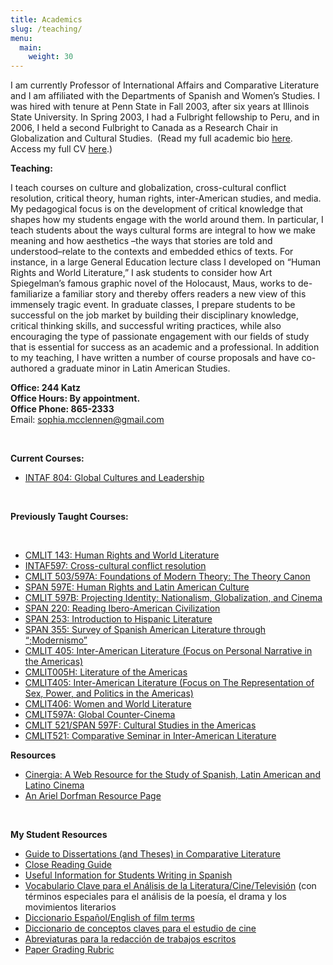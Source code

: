 ```yaml
---
title: Academics
slug: /teaching/
menu:
  main:
    weight: 30
---
```

I am currently Professor of International Affairs and Comparative Literature and I am affiliated with the Departments of Spanish and Women’s Studies. I was hired with tenure at Penn State in Fall 2003, after six years at Illinois State University. In Spring 2003, I had a Fulbright fellowship to Peru, and in 2006, I held a second Fulbright to Canada as a Research Chair in Globalization and Cultural Studies.  (Read my full academic bio [here][1]. Access my full CV [here][2].)

**Teaching:**

I teach courses on culture and globalization, cross-cultural conflict resolution, critical theory, human rights, inter-American studies, and media. My pedagogical focus is on the development of critical knowledge that shapes how my students engage with the world around them. In particular, I teach students about the ways cultural forms are integral to how we make meaning and how aesthetics –the ways that stories are told and understood&#8211;relate to the contexts and embedded ethics of texts. For instance, in a large General Education lecture class I developed on “Human Rights and World Literature,” I ask students to consider how Art Spiegelman’s famous graphic novel of the Holocaust, Maus, works to de-familiarize a familiar story and thereby offers readers a new view of this immensely tragic event. In graduate classes, I prepare students to be successful on the job market by building their disciplinary knowledge, critical thinking skills, and successful writing practices, while also encouraging the type of passionate engagement with our fields of study that is essential for success as an academic and a professional. In addition to my teaching, I have written a number of course proposals and have co-authored a graduate minor in Latin American Studies.

**Office: 244 Katz**  
**Office Hours: By appointment.**  
**Office Phone: 865-2333**   
Email: <sophia.mcclennen@gmail.com>

&nbsp;

**Current Courses:**

*   [INTAF 804: Global Cultures and Leadership][3]

&nbsp;

**Previously Taught Courses:**

&nbsp;

*   [CMLIT 143: Human Rights and World Literature][4]
*   [INTAF597: Cross-cultural conflict resolution][5]
*   [CMLIT 503/597A: Foundations of Modern Theory: The Theory Canon][6]
*   [SPAN 597E: Human Rights and Latin American Culture][7]
*   [CMLIT 597B: Projecting Identity: Nationalism, Globalization, and Cinema][8]
*   [SPAN 220: Reading Ibero-American Civilization][9]
*   [SPAN 253: Introduction to Hispanic Literature][10]
*   [SPAN 355: Survey of Spanish American Literature through “;Modernismo”][11]
*   [CMLIT 405: Inter-American Literature (Focus on Personal Narrative in the Americas)][12]
*   [CMLIT005H: Literature of the Americas][13]
*   [CMLIT405: Inter-American Literature (Focus on The Representation of Sex, Power, and Politics in the Americas)][14]
*   [CMLIT406: Women and World Literature][15]
*   [CMLIT597A: Global Counter-Cinema][16]
*   [CMLIT 521/SPAN 597F: Cultural Studies in the Americas][17]
*   [CMLIT521: Comparative Seminar in Inter-American Literature][18]

**Resources**

*   [Cinergia: A Web Resource for the Study of Spanish, Latin American and Latino Cinema][19]
*   [An Ariel Dorfman Resource Page][20]

&nbsp;

**My Student Resources**

*   [Guide to Dissertations (and Theses) in Comparative Literature][21]
*   [Close Reading Guide][22]
*   [Useful Information for Students Writing in Spanish][23]
*   [Vocabulario Clave para el Análisis de la Literatura/Cine/Televisión][24] (con términos especiales para el análisis de la poesía, el drama y los movimientos literarios
*   [Diccionario Español/English of film terms][25]
*   [Diccionario de conceptos claves para el estudio de cine][26]
*   [Abreviaturas para la redacción de trabajos escritos][27]
*   [Paper Grading Rubric][28]

 [1]: https://sia.psu.edu/faculty/sophia_mcclennen
 [2]: /assets/img/2014/07/cv-2014.pdf
 [3]: /assets/img/2012/07/INTAF-804-syllabus-2012.pdf
 [4]: https://www.personal.psu.edu/users/s/a/sam50/CMLIT101home.htm
 [5]: /academics/attachment/conflict-res/
 [6]: https://www.personal.psu.edu/users/s/a/sam50/Theory.htm
 [7]: https://www.personal.psu.edu/users/s/a/sam50/span597e.htm
 [8]: https://www.personal.psu.edu/users/s/a/sam50/projiden.htm
 [9]: https://www.personal.psu.edu/users/s/a/sam50/220/SPAN220home.htm
 [10]: https://www.personal.psu.edu/users/s/a/sam50/253/253home.htm
 [11]: https://www.personal.psu.edu/users/s/a/sam50/SPAN355.pdf
 [12]: https://www.personal.psu.edu/users/s/a/sam50/405/CMLIT405home2007.htm
 [13]: https://www.personal.psu.edu/users/s/a/sam50/CMLIT005home.htm
 [14]: https://www.personal.psu.edu/users/s/a/sam50/405/CMLIT405home.htm
 [15]: https://www.personal.psu.edu/users/s/a/sam50/CMLIT406home2003.htm
 [16]: https://www.personal.psu.edu/users/s/a/sam50/countercin.htm
 [17]: https://www.personal.psu.edu/users/s/a/sam50/cultstud.htm
 [18]: https://www.personal.psu.edu/users/s/a/sam50/copulahome.htm
 [19]: https://www.personal.psu.edu/users/s/a/sam50/cinergia/cinergia.htm
 [20]: https://www.personal.psu.edu/users/s/a/sam50/DorfmanSite/Library/dorfman.html
 [21]: https://www.personal.psu.edu/users/s/a/sam50/dissguide.htm
 [22]: https://www.personal.psu.edu/users/s/a/sam50/closeread.htm
 [23]: https://www.personal.psu.edu/users/s/a/sam50/studentinfo.htm
 [24]: https://www.personal.psu.edu/users/s/a/sam50/vocabLIT.htm
 [25]: https://www.personal.psu.edu/users/s/a/sam50/cinergia/dicespeng.htm
 [26]: https://www.personal.psu.edu/users/s/a/sam50/cinergia/conceptos.htm
 [27]: https://www.personal.psu.edu/users/s/a/sam50/abrevred.htm
 [28]: https://www.personal.psu.edu/users/s/a/sam50/rubric.htm
